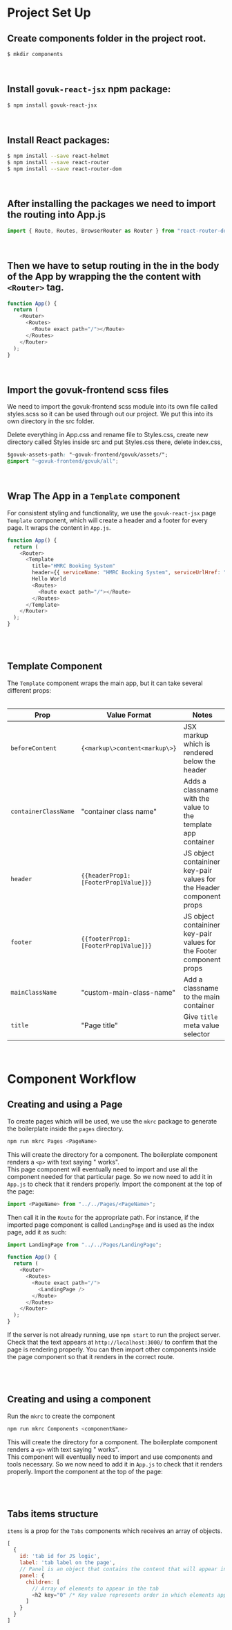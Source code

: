 # Project Set Up

## Create components folder in the project root.

```bash
$ mkdir components
```

<br>

## Install `govuk-react-jsx` npm package:

```bash
$ npm install govuk-react-jsx
```

<br>

## Install React packages:

```bash
$ npm install --save react-helmet
$ npm install --save react-router
$ npm install --save react-router-dom
```

<br>

## After installing the packages we need to import the routing into App.js

```javascript
import { Route, Routes, BrowserRouter as Router } from "react-router-dom";
```

<br>

## Then we have to setup routing in the in the body of the App by wrapping the the content with `<Router>` tag.

```javascript
function App() {
  return (
    <Router>
      <Routes>
        <Route exact path="/"></Route>
      </Routes>
    </Router>
  );
}
```

<br>

## Import the govuk-frontend scss files

We need to import the govuk-frontend scss module into its own file called styles.scss so it can be used through out our project. We put this into its own directory in the src folder.

Delete everything in App.css and rename file to Styles.css, create new directory called Styles inside src and put Styles.css there, delete index.css,

```css
$govuk-assets-path: "~govuk-frontend/govuk/assets/";
@import "~govuk-frontend/govuk/all";
```

<br>

## Wrap The App in a `Template` component

For consistent styling and functionality, we use the `govuk-react-jsx` page `Template` component, which will create a header and a footer for every page. It wraps the content in `App.js`.

```javascript
function App() {
  return (
    <Router>
      <Template
        title="HMRC Booking System"
        header={{ serviceName: "HMRC Booking System", serviceUrlHref: "/" }}>
        Hello World
        <Routes>
          <Route exact path="/"></Route>
        </Routes>
      </Template>
    </Router>
  );
}
```

<br>
<br>

 ## Template Component

The `Template` component wraps the main app, but it can take several different props:
<br>
<br>

| Prop                 | Value Format                          | Notes                                                                |
| -------------------- | ------------------------------------- | -------------------------------------------------------------------- |
| `beforeContent`      | `{<markup\>content<markup\>}`         | JSX markup which is rendered below the header                        |
| `containerClassName` | "container class name"                | Adds a classname with the value to the template app container        |
| `header`             | `{{headerProp1: [FooterProp1Value]}}` | JS object containiner key-pair values for the Header component props |
| `footer `            | `{{footerProp1: [FooterProp1Value]}}` | JS object containiner key-pair values for the Footer component props |
| `mainClassName`      | "custom-main-class-name"              | Add a classname to the main container                                |
| `title`              | "Page title"                          | Give `title` meta value selector                                     |

<br>

# Component Workflow


## Creating and using a Page

To create pages which will be used, we use the `mkrc` package to generate the boilerplate inside the `pages` directory.

```bash
npm run mkrc Pages <PageName>

```
This will create the directory for a component. The boilerplate component renders a `<p>` with text saying "<PageName> works".\
This page component will eventually need to import and use all the component needed for that particular page. So we now need to add it in `App.js` to check that it renders properly. Import the component at the top of the page:
```javascript
import <PageName> from "../../Pages/<PageName>";
```
Then call it in the `Route` for the appropriate path. For instance, if the imported page component is called `LandingPage` and is used as the index page, add it as such:

```javascript
import LandingPage from "../../Pages/LandingPage";

function App() {
  return (
    <Router>
      <Routes>
        <Route exact path="/">
          <LandingPage />
        </Route>
      </Routes>
    </Router>
  );
}
```
If the server is not already running, use `npm start` to run the project server. Check that the text appears at `http://localhost:3000/` to confirm that the page is rendering properly. You can then import other components inside the page component so that it renders in the correct route.

<br>
<br>


## Creating and using a component

Run the `mkrc` to create the component 

```bash
npm run mkrc Components <componentName>
```

This will create the directory for a component. The boilerplate component renders a `<p>` with text saying "<componentName> works".\
This component will eventually need to import and use components and tools necessary. So we now need to add it in `App.js` to check that it renders properly. Import the component at the top of the page:

<br>
<br>

## Tabs items structure
`items` is a prop for the `Tabs` components which receives an array of objects. 

```javascript
[
  {
    id: 'tab id for JS logic',
    label: 'tab label on the page',
    // Panel is an object that contains the content that will appear in this tab
    panel: {
      children: [
        // Array of elements to appear in the tab
        <h2 key="0" /* Key value represents order in which elements appear */ className="govuk-heading-l">Tab 2</h2>
      ]
    }
  }
]
```